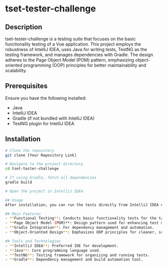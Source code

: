 # tset-tester-challenge

## Description
tset-tester-challenge is a testing suite that focuses on the basic functionality testing of a Vue application. This project employs the robustness of IntelliJ IDEA, uses Java for writing tests, TestNG as the testing framework, and manages dependencies with Gradle. The design adheres to the Page Object Model (POM) pattern, emphasizing object-oriented programming (OOP) principles for better maintainability and scalability.

## Prerequisites
Ensure you have the following installed:
- Java
- IntelliJ IDEA
- Gradle (if not bundled with IntelliJ IDEA)
- TestNG plugin for IntelliJ IDEA

## Installation
```bash
# Clone the repository
git clone [Your Repository Link]

# Navigate to the project directory
cd tset-tester-challenge

# If using Gradle, fetch all dependencies
gradle build

# Open the project in IntelliJ IDEA

## Usage
After installation, you can run the tests directly from IntelliJ IDEA using the TestNG plugin.

## Main Features
- **Functional Testing**: Conducts basic functionality tests for the target Vue application.
- **Page Object Model (POM)**: Design pattern used for enhancing test maintenance and reducing code duplication.
- **Gradle Integration**: For dependency management and automation.
- **Object-Oriented Design**: Emphasizes OOP principles for cleaner, scalable, and maintainable code.

## Tools and Technologies
- **IntelliJ IDEA**: Preferred IDE for development.
- **Java**: Core programming language used.
- **TestNG**: Testing framework for organizing and running tests.
- **Gradle**: Dependency management and build automation tool.
